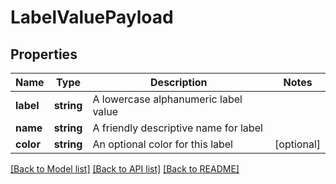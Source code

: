 # LabelValuePayload

## Properties
Name | Type | Description | Notes
------------ | ------------- | ------------- | -------------
**label** | **string** | A lowercase alphanumeric label value | 
**name** | **string** | A friendly descriptive name for label | 
**color** | **string** | An optional color for this label | [optional] 

[[Back to Model list]](../README.md#documentation-for-models) [[Back to API list]](../README.md#documentation-for-api-endpoints) [[Back to README]](../README.md)


